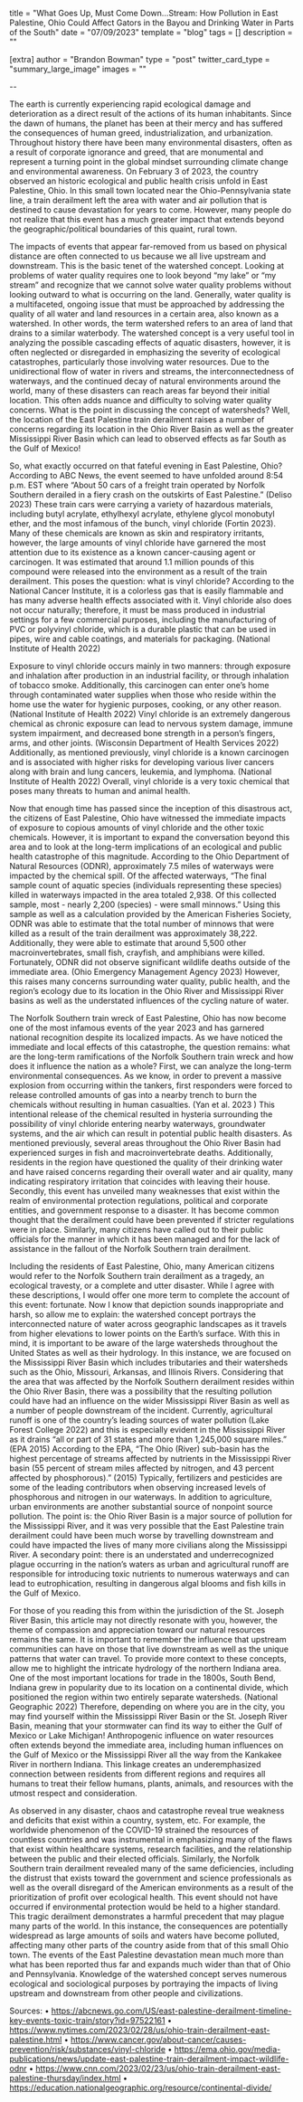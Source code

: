 title = "What Goes Up, Must Come Down…Stream: How Pollution in East Palestine, Ohio Could Affect Gators in the Bayou and Drinking Water in Parts of the South"
date = "07/09/2023"
template = "blog"
tags = []
description = ""

[extra]
author = "Brandon Bowman"
type = "post"
twitter_card_type = "summary_large_image" 
images = ""

--
<!-- Ideally, for SEO there should be an image after the first paragraph or two -->

The earth is currently experiencing rapid ecological damage and deterioration as a direct result of the actions of its human inhabitants. Since the dawn of humans, the planet has been at their mercy and has suffered the consequences of human greed, industrialization, and urbanization. Throughout history there have been many environmental disasters, often as a result of corporate ignorance and greed, that are monumental and represent a turning point in the global mindset surrounding climate change and environmental awareness. On February 3 of 2023, the country observed an historic ecological and public health crisis unfold in East Palestine, Ohio. In this small town located near the Ohio-Pennsylvania state line, a train derailment left the area with water and air pollution that is destined to cause devastation for years to come. However, many people do not realize that this event has a much greater impact that extends beyond the geographic/political boundaries of this quaint, rural town. 

The impacts of events that appear far-removed from us based on physical distance are often connected to us because we all live upstream and downstream. This is the basic tenet of the watershed concept. Looking at problems of water quality requires one to look beyond “my lake” or “my stream” and recognize that we cannot solve water quality problems without looking outward to what is occurring on the land. Generally, water quality is a multifaceted, ongoing issue that must be approached by addressing the quality of all water and land resources in a certain area, also known as a watershed. In other words, the term watershed refers to an area of land that drains to a similar waterbody. The watershed concept is a very useful tool in analyzing the possible cascading effects of aquatic disasters, however, it is often neglected or disregarded in emphasizing the severity of ecological catastrophes, particularly those involving water resources. Due to the unidirectional flow of water in rivers and streams, the interconnectedness of waterways, and the continued decay of natural environments around the world, many of these disasters can reach areas far beyond their initial location. This often adds nuance and difficulty to solving water quality concerns. What is the point in discussing the concept of watersheds? Well, the location of the East Palestine train derailment raises a number of concerns regarding its location in the Ohio River Basin as well as the greater Mississippi River Basin which can lead to observed effects as far South as the Gulf of Mexico!   

So, what exactly occurred on that fateful evening in East Palestine, Ohio? According to ABC News, the event seemed to have unfolded around 8:54 p.m. EST where “About 50 cars of a freight train operated by Norfolk Southern derailed in a fiery crash on the outskirts of East Palestine.” (Deliso 2023) These train cars were carrying a variety of hazardous materials, including butyl acrylate, ethylhexyl acrylate, ethylene glycol monobutyl ether, and the most infamous of the bunch, vinyl chloride (Fortin 2023). Many of these chemicals are known as skin and respiratory irritants, however, the large amounts of vinyl chloride have garnered the most attention due to its existence as a known cancer-causing agent or carcinogen. It was estimated that around 1.1 million pounds of this compound were released into the environment as a result of the train derailment. This poses the question: what is vinyl chloride? According to the National Cancer Institute, it is a colorless gas that is easily flammable and has many adverse health effects associated with it. Vinyl chloride also does not occur naturally; therefore, it must be mass produced in industrial settings for a few commercial purposes, including the manufacturing of PVC or polyvinyl chloride, which is a durable plastic that can be used in pipes, wire and cable coatings, and materials for packaging. (National Institute of Health 2022) 
	
Exposure to vinyl chloride occurs mainly in two manners: through exposure and inhalation after production in an industrial facility, or through inhalation of tobacco smoke. Additionally, this carcinogen can enter one’s home through contaminated water supplies when those who reside within the home use the water for hygienic purposes, cooking, or any other reason. (National Institute of Health 2022) Vinyl chloride is an extremely dangerous chemical as chronic exposure can lead to nervous system damage, immune system impairment, and decreased bone strength in a person’s fingers, arms, and other joints. (Wisconsin Department of Health Services 2022) Additionally, as mentioned previously, vinyl chloride is a known carcinogen and is associated with higher risks for developing various liver cancers along with brain and lung cancers, leukemia, and lymphoma. (National Institute of Health 2022) Overall, vinyl chloride is a very toxic chemical that poses many threats to human and animal health. 

Now that enough time has passed since the inception of this disastrous act, the citizens of East Palestine, Ohio have witnessed the immediate impacts of exposure to copious amounts of vinyl chloride and the other toxic chemicals. However, it is important to expand the conversation beyond this area and to look at the long-term implications of an ecological and public health catastrophe of this magnitude. According to the Ohio Department of Natural Resources (ODNR), approximately 7.5 miles of waterways were impacted by the chemical spill. Of the affected waterways, “The final sample count of aquatic species (individuals representing these species) killed in waterways impacted in the area totaled 2,938. Of this collected sample, most - nearly 2,200 (species) - were small minnows.” Using this sample as well as a calculation provided by the American Fisheries Society, ODNR was able to estimate that the total number of minnows that were killed as a result of the train derailment was approximately 38,222. Additionally, they were able to estimate that around 5,500 other macroinvertebrates, small fish, crayfish, and amphibians were killed. Fortunately, ODNR did not observe significant wildlife deaths outside of the immediate area. (Ohio Emergency Management Agency 2023) However, this raises many concerns surrounding water quality, public health, and the region’s ecology due to its location in the Ohio River and Mississippi River basins as well as the understated influences of the cycling nature of water. 

The Norfolk Southern train wreck of East Palestine, Ohio has now become one of the most infamous events of the year 2023 and has garnered national recognition despite its localized impacts. As we have noticed the immediate and local effects of this catastrophe, the question remains: what are the long-term ramifications of the Norfolk Southern train wreck and how does it influence the nation as a whole? First, we can analyze the long-term environmental consequences. As we know, in order to prevent a massive explosion from occurring within the tankers, first responders were forced to release controlled amounts of gas into a nearby trench to burn the chemicals without resulting in human casualties. (Yan et al. 2023 ) This intentional release of the chemical resulted in hysteria surrounding the possibility of vinyl chloride entering nearby waterways, groundwater systems, and the air which can result in potential public health disasters. As mentioned previously, several areas throughout the Ohio River Basin had experienced surges in fish and macroinvertebrate deaths. Additionally, residents in the region have questioned the quality of their drinking water and have raised concerns regarding their overall water and air quality, many indicating respiratory irritation that coincides with leaving their house. Secondly, this event has unveiled many weaknesses that exist within the realm of environmental protection regulations, political and corporate entities, and government response to a disaster. It has become common thought that the derailment could have been prevented if stricter regulations were in place. Similarly, many citizens have called out to their public officials for the manner in which it has been managed and for the lack of assistance in the fallout of the Norfolk Southern train derailment.

Including the residents of East Palestine, Ohio, many American citizens would refer to the Norfolk Southern train derailment as a tragedy, an ecological travesty, or a complete and utter disaster. While I agree with these descriptions, I would offer one more term to complete the account of this event: fortunate. Now I know that depiction sounds inappropriate and harsh, so allow me to explain: the watershed concept portrays the interconnected nature of water across geographic landscapes as it travels from higher elevations to lower points on the Earth’s surface. With this in mind, it is important to be aware of the large watersheds throughout the United States as well as their hydrology. In this instance, we are focused on the Mississippi River Basin which includes tributaries and their watersheds such as the Ohio, Missouri, Arkansas, and Illinois Rivers. Considering that the area that was affected by the Norfolk Southern derailment resides within the Ohio River Basin, there was a possibility that the resulting pollution could have had an influence on the wider Mississippi River Basin as well as a number of people downstream of the incident. Currently, agricultural runoff is one of the country’s leading sources of water pollution (Lake Forest College 2022) and this is especially evident in the Mississippi River as it drains “all or part of 31 states and more than 1,245,000 square miles.” (EPA 2015) According to the EPA, “The Ohio (River) sub-basin has the highest percentage of streams affected by nutrients in the Mississippi River basin (55 percent of stream miles affected by nitrogen, and 43 percent affected by phosphorous).” (2015) Typically, fertilizers and pesticides are some of the leading contributors when observing increased levels of phosphorous and nitrogen in our waterways. In addition to agriculture, urban environments are another substantial source of nonpoint source pollution. The point is: the Ohio River Basin is a major source of pollution for the Mississippi River, and it was very possible that the East Palestine train derailment could have been much worse by travelling downstream and could have impacted the lives of many more civilians along the Mississippi River. A secondary point: there is an understated and underrecognized plague occurring in the nation’s waters as urban and agricultural runoff are responsible for introducing toxic nutrients to numerous waterways and can lead to eutrophication, resulting in dangerous algal blooms and fish kills in the Gulf of Mexico.

For those of you reading this from within the jurisdiction of the St. Joseph River Basin, this article may not directly resonate with you, however, the theme of compassion and appreciation toward our natural resources remains the same. It is important to remember the influence that upstream communities can have on those that live downstream as well as the unique patterns that water can travel. To provide more context to these concepts, allow me to highlight the intricate hydrology of the northern Indiana area. One of the most important locations for trade in the 1800s, South Bend, Indiana grew in popularity due to its location on a continental divide, which positioned the region within two entirely separate watersheds. (National Geographic 2022) Therefore, depending on where you are in the city, you may find yourself within the Mississippi River Basin or the St. Joseph River Basin, meaning that your stormwater can find its way to either the Gulf of Mexico or Lake Michigan! Anthropogenic influence on water resources often extends beyond the immediate area, including human influences on the Gulf of Mexico or the Mississippi River all the way from the Kankakee River in northern Indiana. This linkage creates an underemphasized connection between residents from different regions and requires all humans to treat their fellow humans, plants, animals, and resources with the utmost respect and consideration.

As observed in any disaster, chaos and catastrophe reveal true weakness and deficits that exist within a country, system, etc. For example, the worldwide phenomenon of the COVID-19 strained the resources of countless countries and was instrumental in emphasizing many of the flaws that exist within healthcare systems, research facilities, and the relationship between the public and their elected officials. Similarly, the Norfolk Southern train derailment revealed many of the same deficiencies, including the distrust that exists toward the government and science professionals as well as the overall disregard of the American environments as a result of the prioritization of profit over ecological health. This event should not have occurred if environmental protection would be held to a higher standard. This tragic derailment demonstrates a harmful precedent that may plague many parts of the world. In this instance, the consequences are potentially widespread as large amounts of soils and waters have become polluted, affecting many other parts of the country aside from that of this small Ohio town. The events of the East Palestine devastation mean much more than what has been reported thus far and expands much wider than that of Ohio and Pennsylvania. Knowledge of the watershed concept serves numerous ecological and sociological purposes by portraying the impacts of living upstream and downstream from other people and civilizations. 

Sources:
•	https://abcnews.go.com/US/east-palestine-derailment-timeline-key-events-toxic-train/story?id=97522161
•	https://www.nytimes.com/2023/02/28/us/ohio-train-derailment-east-palestine.html
•	https://www.cancer.gov/about-cancer/causes-prevention/risk/substances/vinyl-chloride
•	https://ema.ohio.gov/media-publications/news/update-east-palestine-train-derailment-impact-wildlife-odnr 
•	https://www.cnn.com/2023/02/23/us/ohio-train-derailment-east-palestine-thursday/index.html 
•	https://education.nationalgeographic.org/resource/continental-divide/ 


